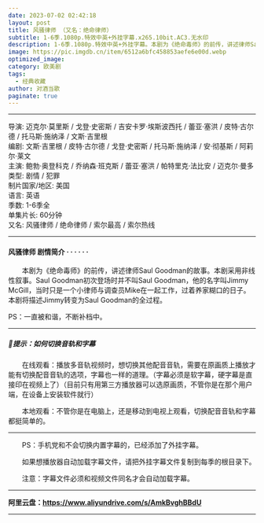 ```yaml
---
date: 2023-07-02 02:42:18
layout: post
title: 风骚律师 （又名：绝命律师）
subtitle: 1-6季.1080p.特效中英+外挂字幕.x265.10bit.AC3.无水印
description: 1-6季.1080p.特效中英+外挂字幕。本剧为《绝命毒师》的前传，讲述律师Saul Goodman的故事。本剧采用非线性叙事。Saul Goodman初次登场时并不叫Saul Goodman，他的名字叫Jimmy McGill，当时只是一个小律师与调查员Mike在一起工作...
image: https://pic.imgdb.cn/item/6512a6bfc458853aefe6e00d.webp
optimized_image: 
category: 欧美剧
tags:
  - 经典收藏
author: 对酒当歌
paginate: true
---
```


---

导演: 迈克尔·莫里斯 / 戈登·史密斯 / 吉安卡罗·埃斯波西托 / 蕾亚·塞洪 / 皮特·古尔德 / 托马斯·施纳泽 / 文斯·吉里根  
编剧: 文斯·吉里根 / 皮特·古尔德 / 戈登·史密斯 / 托马斯·施纳泽 / 安·彻基斯 / 阿莉尔·莱文  
主演: 鲍勃·奥登科克 / 乔纳森·班克斯 / 蕾亚·塞洪 / 帕特里克·法比安 / 迈克尔·曼多  
类型: 剧情 / 犯罪  
制片国家/地区: 美国  
语言: 英语  
季数: 1-6季全  
单集片长: 60分钟  
又名: 风骚律师 / 绝命律师 / 索尔最高 / 索尔热线  

---

#### 风骚律师 剧情简介 · · · · · ·

　　本剧为《绝命毒师》的前传，讲述律师Saul Goodman的故事。本剧采用非线性叙事。Saul Goodman初次登场时并不叫Saul Goodman，他的名字叫Jimmy McGill，当时只是一个小律师与调查员Mike在一起工作，过着养家糊口的日子。本剧将描述Jimmy转变为Saul Goodman的全过程。

PS：一直被和谐，不断补档中。

---

##### 🔔提示：如何切换音轨和字幕

　　在线观看：播放多音轨视频时，想切换其他配音音轨，需要在原画质上播放才能有切换配音音轨的选项，字幕也一样的道理。（字幕必须是软字幕，硬字幕是直接印在视频上了）（目前只有用第三方播放器可以选原画质，不管你是在那个用户端，在设备上安装软件就行）

　　本地观看：不管你是在电脑上，还是移动到电视上观看，切换配音音轨和字幕都挺简单的。

---

　　PS：手机党和不会切换内置字幕的，已经添加了外挂字幕。

　　如果想播放器自动加载字幕文件，请把外挂字幕文件复制到每季的根目录下。

　　注意：字幕文件必须和视频文件同名才会自动加载字幕。  

---

**阿里云盘：<https://www.aliyundrive.com/s/AmkBvghBBdU>**

---

